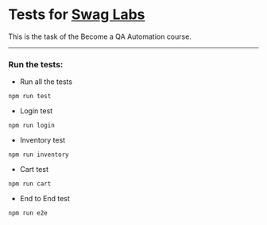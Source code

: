# Tests for [Swag Labs](www.saucedemo.com)

This is the task  of the Become a QA Automation course.

---

### Run the tests:
* Run all the tests
```
npm run test
```
* Login test
```
npm run login
```
* Inventory test
```
npm run inventory
```
* Cart test
```
npm run cart
```
* End to End test
```
npm run e2e
```